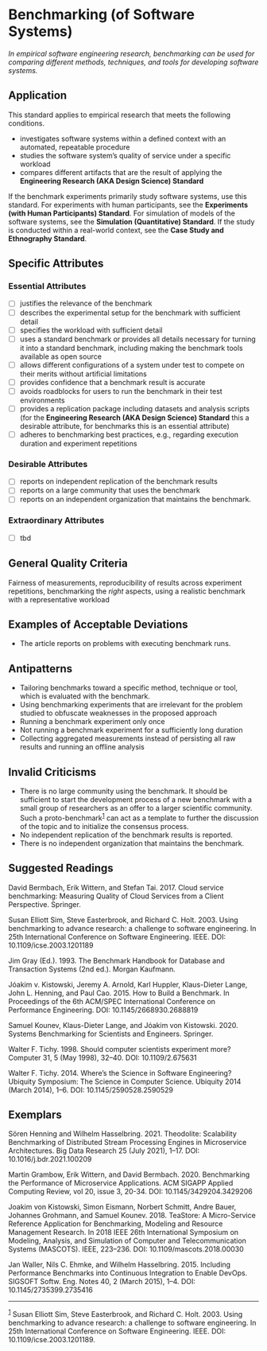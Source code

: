 # Benchmarking (of Software Systems)
<standard name="Benchmarking (of Software Systems)">

*In empirical software engineering research, benchmarking can be used for comparing different methods, techniques, and tools for developing software systems.*

## Application 

This standard applies to empirical research that meets the following conditions.

-   investigates software systems within a defined context with an automated, repeatable procedure
-   studies the software system’s quality of service under a specific workload
-   compares different artifacts that are the result of applying the **Engineering Research (AKA Design Science) Standard**

If the benchmark experiments primarily study software systems, use this standard. 
For experiments with human participants, see the **Experiments (with Human Participants) Standard**.
For simulation of models of the software systems, see the **Simulation (Quantitative) Standard**.
If the study is conducted within a real-world context, see the **Case Study and Ethnography Standard**.


## Specific Attributes
### Essential Attributes
<checklist name="Essential">

- [ ]   justifies the relevance of the benchmark
- [ ]   describes the experimental setup for the benchmark with sufficient detail
- [ ]   specifies the workload with sufficient detail
- [ ]   uses a standard benchmark or provides all details necessary for turning it into a standard benchmark, including making the benchmark tools available as open source
- [ ]   allows different configurations of a system under test to compete on their merits without artificial limitations
- [ ]   provides confidence that a benchmark result is accurate
- [ ]   avoids roadblocks for users to run the benchmark in their test environments
- [ ]   provides a replication package including datasets and analysis scripts (for the **Engineering Research (AKA Design Science) Standard** this a desirable attribute, for benchmarks this is an essential attribute)
- [ ]   adheres to benchmarking best practices, e.g., regarding execution duration and experiment repetitions
</checklist>
    
### Desirable Attributes
<checklist name="Desirable">
    
- [ ]	reports on independent replication of the benchmark results
- [ ]	reports on a large community that uses the benchmark
- [ ]	reports on an independent organization that maintains the benchmark.

</checklist>
    
### Extraordinary Attributes
<checklist name="Extraordinary">

- [ ]	tbd

</checklist>
     
## General Quality Criteria 

Fairness of measurements, reproducibility of results across experiment repetitions, benchmarking the *right* aspects, using a realistic benchmark with a representative workload

## Examples of Acceptable Deviations 

-   The article reports on problems with executing benchmark runs.

## Antipatterns 

-   Tailoring benchmarks toward a specific method, technique or tool, which is evaluated with the benchmark.
-   Using benchmarking experiments that are irrelevant for the problem studied to obfuscate weaknesses in the proposed approach
-   Running a benchmark experiment only once
-   Not running a benchmark experiment for a sufficiently long duration
-   Collecting aggregated measurements instead of persisting all raw results and running an offline analysis

## Invalid Criticisms 

-   There is no large community using the benchmark. It should be sufficient to start the development process of a new benchmark with a small group of researchers as an offer to a larger scientific community. Such a proto-benchmark<footnote><sup>[1](#myfootnote1)</sup> can act as a template to further the discussion of the topic and to initialize the consensus process.
-   No independent replication of the benchmark results is reported.
-   There is no independent organization that maintains the benchmark.

## Suggested Readings

David Bermbach, Erik Wittern, and Stefan Tai. 2017. Cloud service benchmarking: Measuring Quality of Cloud Services from a Client Perspective. Springer.

Susan Elliott Sim, Steve Easterbrook, and Richard C. Holt. 2003. Using benchmarking to advance research: a challenge to software engineering. In 25th International Conference on Software Engineering. IEEE. DOI: 10.1109/icse.2003.1201189

Jim Gray (Ed.). 1993. The Benchmark Handbook for Database and Transaction Systems (2nd ed.). Morgan Kaufmann.

Jóakim v. Kistowski, Jeremy A. Arnold, Karl Huppler, Klaus-Dieter Lange, John L. Henning, and Paul Cao. 2015. How to Build a Benchmark. In Proceedings of the 6th ACM/SPEC International Conference on Performance Engineering. DOI: 10.1145/2668930.2688819

Samuel Kounev, Klaus-Dieter Lange, and Jóakim von Kistowski. 2020. Systems Benchmarking for Scientists and Engineers. Springer.

Walter F. Tichy. 1998. Should computer scientists experiment more? Computer 31, 5 (May 1998), 32–40. DOI: 10.1109/2.675631

Walter F. Tichy. 2014. Where’s the Science in Software Engineering? Ubiquity Symposium: The Science in Computer Science. Ubiquity 2014 (March 2014), 1–6. DOI: 10.1145/2590528.2590529


## Exemplars

Sören Henning and Wilhelm Hasselbring. 2021. Theodolite: Scalability Benchmarking
of Distributed Stream Processing Engines in Microservice Architectures.
Big Data Research 25 (July 2021), 1–17. DOI: 10.1016/j.bdr.2021.100209

Martin Grambow, Erik Wittern, and David Bermbach. 2020. Benchmarking the Performance of Microservice Applications. ACM SIGAPP Applied Computing Review, vol 20, issue 3, 20-34. DOI: 10.1145/3429204.3429206
    
Joakim von Kistowski, Simon Eismann, Norbert Schmitt, Andre Bauer, Johannes Grohmann, and Samuel Kounev. 2018. TeaStore: A Micro-Service Reference Application for Benchmarking, Modeling and Resource Management Research. In 2018 IEEE 26th International Symposium on Modeling, Analysis, and Simulation of Computer and Telecommunication Systems (MASCOTS). IEEE, 223–236. DOI: 10.1109/mascots.2018.00030

Jan Waller, Nils C. Ehmke, and Wilhelm Hasselbring. 2015. Including Performance Benchmarks into Continuous Integration to Enable DevOps. SIGSOFT Softw. Eng. Notes 40, 2 (March 2015), 1–4. DOI: 10.1145/2735399.2735416

---

<footnote><sup>[1](#myfootnote1)</sup> Susan Elliott Sim, Steve Easterbrook, and Richard C. Holt. 2003. Using benchmarking to advance research: a challenge to software engineering. In 25th International Conference on Software Engineering. IEEE. DOI: 10.1109/icse.2003.1201189.</footnote><br>

</standard>
